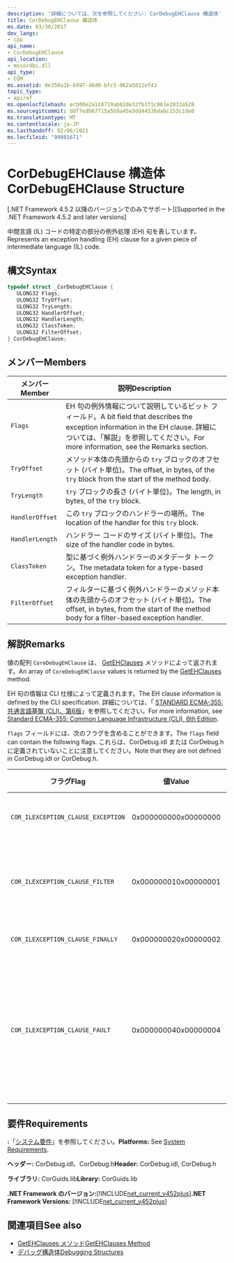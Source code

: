 ```yaml
---
description: '詳細については、次を参照してください: CorDebugEHClause 構造体'
title: CorDebugEHClause 構造体
ms.date: 03/30/2017
dev_langs:
- cpp
api_name:
- CorDebugEHClause
api_location:
- mscordbi.dll
api_type:
- COM
ms.assetid: 0e350a1b-6997-46d0-bfc5-962a5011ef43
topic_type:
- apiref
ms.openlocfilehash: ecb00e2a110719ab82de32fb1f1c861e2033a528
ms.sourcegitcommit: ddf7edb67715a5b9a45e3dd44536dabc153c1de0
ms.translationtype: MT
ms.contentlocale: ja-JP
ms.lasthandoff: 02/06/2021
ms.locfileid: "99801671"
---
```

# <a name="cordebugehclause-structure"></a><span data-ttu-id="4f8fd-103">CorDebugEHClause 構造体</span><span class="sxs-lookup"><span data-stu-id="4f8fd-103">CorDebugEHClause Structure</span></span>

<span data-ttu-id="4f8fd-104">[.NET Framework 4.5.2 以降のバージョンでのみでサポート]</span><span class="sxs-lookup"><span data-stu-id="4f8fd-104">[Supported in the .NET Framework 4.5.2 and later versions]</span></span>  
  
 <span data-ttu-id="4f8fd-105">中間言語 (IL) コードの特定の部分の例外処理 (EH) 句を表しています。</span><span class="sxs-lookup"><span data-stu-id="4f8fd-105">Represents an exception handling (EH) clause for a given piece of intermediate language (IL) code.</span></span>  
  
## <a name="syntax"></a><span data-ttu-id="4f8fd-106">構文</span><span class="sxs-lookup"><span data-stu-id="4f8fd-106">Syntax</span></span>  
  
```cpp
typedef struct _CorDebugEHClause {  
   ULONG32 Flags;  
   ULONG32 TryOffset;  
   ULONG32 TryLength;  
   ULONG32 HandlerOffset;  
   ULONG32 HandlerLength;  
   ULONG32 ClassToken;  
   ULONG32 FilterOffset;  
} CorDebugEHClause;  
```  
  
## <a name="members"></a><span data-ttu-id="4f8fd-107">メンバー</span><span class="sxs-lookup"><span data-stu-id="4f8fd-107">Members</span></span>  
  
|<span data-ttu-id="4f8fd-108">メンバー</span><span class="sxs-lookup"><span data-stu-id="4f8fd-108">Member</span></span>|<span data-ttu-id="4f8fd-109">説明</span><span class="sxs-lookup"><span data-stu-id="4f8fd-109">Description</span></span>|  
|------------|-----------------|  
|`Flags`|<span data-ttu-id="4f8fd-110">EH 句の例外情報について説明しているビット フィールド。</span><span class="sxs-lookup"><span data-stu-id="4f8fd-110">A bit field that describes the exception information in the EH clause.</span></span> <span data-ttu-id="4f8fd-111">詳細については、「解説」を参照してください。</span><span class="sxs-lookup"><span data-stu-id="4f8fd-111">For more information, see the Remarks section.</span></span>|  
|`TryOffset`|<span data-ttu-id="4f8fd-112">メソッド本体の先頭からの `try` ブロックのオフセット (バイト単位)。</span><span class="sxs-lookup"><span data-stu-id="4f8fd-112">The offset, in bytes, of the `try` block from the start of the method body.</span></span>|  
|`TryLength`|<span data-ttu-id="4f8fd-113">`try` ブロックの長さ (バイト単位)。</span><span class="sxs-lookup"><span data-stu-id="4f8fd-113">The length, in bytes, of the `try` block.</span></span>|  
|`HandlerOffset`|<span data-ttu-id="4f8fd-114">この `try` ブロックのハンドラーの場所。</span><span class="sxs-lookup"><span data-stu-id="4f8fd-114">The location of the handler for this `try` block.</span></span>|  
|`HandlerLength`|<span data-ttu-id="4f8fd-115">ハンドラー コードのサイズ (バイト単位)。</span><span class="sxs-lookup"><span data-stu-id="4f8fd-115">The size of the handler code in bytes.</span></span>|  
|`ClassToken`|<span data-ttu-id="4f8fd-116">型に基づく例外ハンドラーのメタデータ トークン。</span><span class="sxs-lookup"><span data-stu-id="4f8fd-116">The metadata token for a type-based exception handler.</span></span>|  
|`FilterOffset`|<span data-ttu-id="4f8fd-117">フィルターに基づく例外ハンドラーのメソッド本体の先頭からのオフセット (バイト単位)。</span><span class="sxs-lookup"><span data-stu-id="4f8fd-117">The offset, in bytes, from the start of the method body for a filter-based exception handler.</span></span>|  
  
## <a name="remarks"></a><span data-ttu-id="4f8fd-118">解説</span><span class="sxs-lookup"><span data-stu-id="4f8fd-118">Remarks</span></span>  

 <span data-ttu-id="4f8fd-119">値の配列 `CoreDebugEHClause` は、 [GetEHClauses](icordebugilcode-getehclauses-method.md) メソッドによって返されます。</span><span class="sxs-lookup"><span data-stu-id="4f8fd-119">An array of `CoreDebugEHClause` values is returned by the [GetEHClauses](icordebugilcode-getehclauses-method.md) method.</span></span>  
  
 <span data-ttu-id="4f8fd-120">EH 句の情報は CLI 仕様によって定義されます。</span><span class="sxs-lookup"><span data-stu-id="4f8fd-120">The EH clause information is defined by the CLI specification.</span></span> <span data-ttu-id="4f8fd-121">詳細については、「 [STANDARD ECMA-355: 共通言語基盤 (CLI)、第6版](https://www.ecma-international.org/publications/standards/Ecma-335.htm)」を参照してください。</span><span class="sxs-lookup"><span data-stu-id="4f8fd-121">For more information, see [Standard ECMA-355: Common Language Infrastructure (CLI), 6th Edition](https://www.ecma-international.org/publications/standards/Ecma-335.htm).</span></span>  
  
 <span data-ttu-id="4f8fd-122">`flags` フィールドには、次のフラグを含めることができます。</span><span class="sxs-lookup"><span data-stu-id="4f8fd-122">The `flags` field can contain the following flags.</span></span> <span data-ttu-id="4f8fd-123">これらは、CorDebug.idl または CorDebug.h に定義されていないことに注意してください。</span><span class="sxs-lookup"><span data-stu-id="4f8fd-123">Note that they are not defined in CorDebug.idl or CorDebug.h.</span></span>  
  
|<span data-ttu-id="4f8fd-124">フラグ</span><span class="sxs-lookup"><span data-stu-id="4f8fd-124">Flag</span></span>|<span data-ttu-id="4f8fd-125">値</span><span class="sxs-lookup"><span data-stu-id="4f8fd-125">Value</span></span>|<span data-ttu-id="4f8fd-126">説明</span><span class="sxs-lookup"><span data-stu-id="4f8fd-126">Description</span></span>|  
|----------|-----------|-----------------|  
|`COR_ILEXCEPTION_CLAUSE_EXCEPTION`|<span data-ttu-id="4f8fd-127">0x00000000</span><span class="sxs-lookup"><span data-stu-id="4f8fd-127">0x00000000</span></span>|<span data-ttu-id="4f8fd-128">入力された例外句。</span><span class="sxs-lookup"><span data-stu-id="4f8fd-128">A typed exception clause.</span></span>|  
|`COR_ILEXCEPTION_CLAUSE_FILTER`|<span data-ttu-id="4f8fd-129">0x00000001</span><span class="sxs-lookup"><span data-stu-id="4f8fd-129">0x00000001</span></span>|<span data-ttu-id="4f8fd-130">例外フィルターおよびハンドラー句。</span><span class="sxs-lookup"><span data-stu-id="4f8fd-130">An exception filter and handler clause.</span></span>|  
|`COR_ILEXCEPTION_CLAUSE_FINALLY`|<span data-ttu-id="4f8fd-131">0x00000002</span><span class="sxs-lookup"><span data-stu-id="4f8fd-131">0x00000002</span></span>|<span data-ttu-id="4f8fd-132">`finally` 句。</span><span class="sxs-lookup"><span data-stu-id="4f8fd-132">A `finally` clause.</span></span>|  
|`COR_ILEXCEPTION_CLAUSE_FAULT`|<span data-ttu-id="4f8fd-133">0x00000004</span><span class="sxs-lookup"><span data-stu-id="4f8fd-133">0x00000004</span></span>|<span data-ttu-id="4f8fd-134">fault 句 (例外がスローされた場合にのみ `finally` 句が呼び出される)。</span><span class="sxs-lookup"><span data-stu-id="4f8fd-134">A fault clause (a `finally` clause that is called only when an exception is thrown).</span></span>|  
  
## <a name="requirements"></a><span data-ttu-id="4f8fd-135">要件</span><span class="sxs-lookup"><span data-stu-id="4f8fd-135">Requirements</span></span>  

 <span data-ttu-id="4f8fd-136">**:**「[システム要件](../../get-started/system-requirements.md)」を参照してください。</span><span class="sxs-lookup"><span data-stu-id="4f8fd-136">**Platforms:** See [System Requirements](../../get-started/system-requirements.md).</span></span>  
  
 <span data-ttu-id="4f8fd-137">**ヘッダー:** CorDebug.idl、CorDebug.h</span><span class="sxs-lookup"><span data-stu-id="4f8fd-137">**Header:** CorDebug.idl, CorDebug.h</span></span>  
  
 <span data-ttu-id="4f8fd-138">**ライブラリ:** CorGuids.lib</span><span class="sxs-lookup"><span data-stu-id="4f8fd-138">**Library:** CorGuids.lib</span></span>  
  
 <span data-ttu-id="4f8fd-139">**.NET Framework のバージョン:**[!INCLUDE[net_current_v452plus](../../../../includes/net-current-v452plus-md.md)]</span><span class="sxs-lookup"><span data-stu-id="4f8fd-139">**.NET Framework Versions:** [!INCLUDE[net_current_v452plus](../../../../includes/net-current-v452plus-md.md)]</span></span>  
  
## <a name="see-also"></a><span data-ttu-id="4f8fd-140">関連項目</span><span class="sxs-lookup"><span data-stu-id="4f8fd-140">See also</span></span>

- [<span data-ttu-id="4f8fd-141">GetEHClauses メソッド</span><span class="sxs-lookup"><span data-stu-id="4f8fd-141">GetEHClauses Method</span></span>](icordebugilcode-getehclauses-method.md)
- [<span data-ttu-id="4f8fd-142">デバッグ構造体</span><span class="sxs-lookup"><span data-stu-id="4f8fd-142">Debugging Structures</span></span>](debugging-structures.md)
